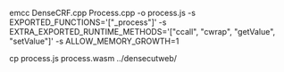 
emcc DenseCRF.cpp Process.cpp -o process.js -s EXPORTED_FUNCTIONS='["_process"]' -s EXTRA_EXPORTED_RUNTIME_METHODS='["ccall", "cwrap", "getValue", "setValue"]' -s ALLOW_MEMORY_GROWTH=1

cp process.js process.wasm ../densecutweb/
